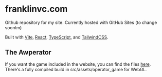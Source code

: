 # franklinvc.com
Github repository for my site. Currently hosted with GitHub Sites (to change soontm)

Built with [Vite](https://vite.dev/), [React](https://react.dev/), [TypeScript](https://www.typescriptlang.org/), and [TailwindCSS](https://tailwindcss.com/).

## The Awperator
If you want the game included in the website, you can find the files [here](https://github.com/Primqd/WANICGD_Space_Chen).
There's a fully compiled build in src/assets/operator_game for WebGL.
